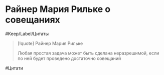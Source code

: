 # Райнер Мария Рильке о совещаниях

#Keep/Label/Цитаты

>[!quote] Райнер Мария Рильке
>
>Любая простая задача может быть сделана неразрешимой, если по ней будет проведено достаточно совещаний

#Цитати 